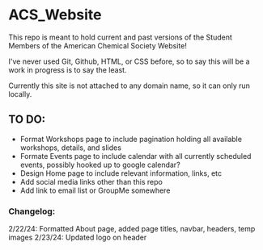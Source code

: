 # ACS_Website
This repo is meant to hold current and past versions of the Student Members of the American Chemical Society Website!

I've never used Git, Github, HTML, or CSS before, so to say this will be a work in progress is to say the least.

Currently this site is not attached to any domain name, so it can only run locally.


## TO DO:
* Format Workshops page to include pagination holding all available workshops, details, and slides
* Formate Events page to include calendar with all currently scheduled events, possibly hooked up to google calendar?
* Design Home page to include relevant information, links, etc
* Add social media links other than this repo
* Add link to email list or GroupMe somewhere

### Changelog:
2/22/24:
  Formatted About page, added page titles, navbar, headers, temp images
2/23/24:
  Updated logo on header 

